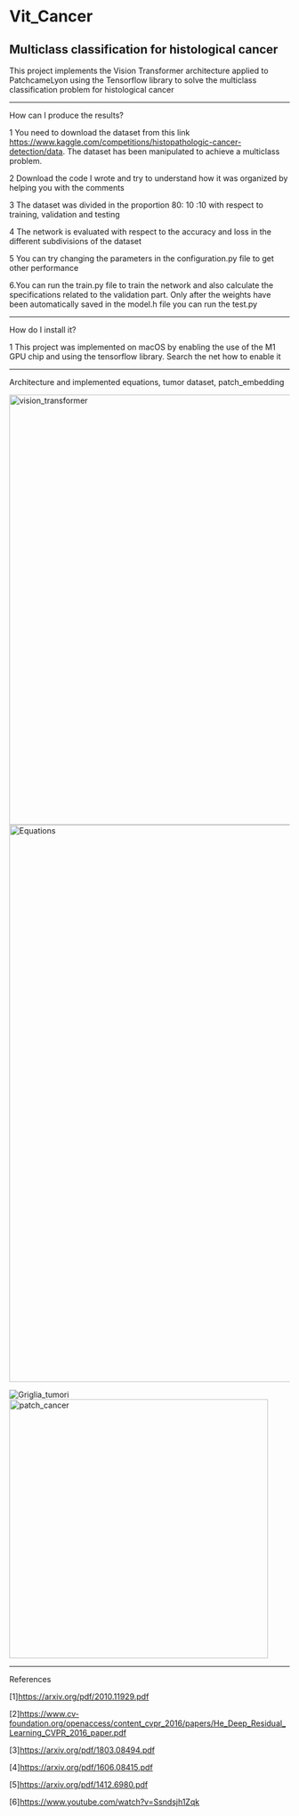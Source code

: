 # Vit_Cancer
Multiclass classification for histological cancer
-----------------------------------------------------------------------------------------------

This project implements the Vision Transformer architecture applied to PatchcameLyon using the Tensorflow library to solve the multiclass classification problem for histological cancer

------------------------------------------------------------------------------------------------

How can I produce the results? 

1 You need to download the dataset from this link https://www.kaggle.com/competitions/histopathologic-cancer-detection/data. The dataset has been manipulated to achieve a multiclass problem.

2 Download the code I wrote and try to understand how it was organized by helping you with the comments

3 The dataset was divided in the proportion 80: 10 :10 with respect to training, validation and testing

4 The network is evaluated with respect to the accuracy and loss in the different subdivisions of the dataset

5 You can try changing the parameters in the configuration.py file to get other performance

6.You can run the train.py file to train the network and also calculate the specifications related to the validation part. Only after the weights have been automatically saved in the model.h file you can run the test.py

--------------------------------------------------------------------------------------------------

How do I install it?

1 This project was implemented on macOS by enabling the use of the M1 GPU chip and using the tensorflow library. Search the net how to enable it


--------------------------------------------------------------------------------------------------
Architecture and implemented equations, tumor dataset, patch_embedding

<img width="772" alt="vision_transformer" src="https://github.com/Reares94/VIT_Cancer/assets/93512390/fcaf5cb5-fc83-4ba3-b765-6dc91a654c3f">
<img width="1000" alt="Equations" src="https://github.com/Reares94/VIT_Cancer/assets/93512390/2d232279-d4b4-4207-ad16-d31160f22591">

![Griglia_tumori](https://github.com/Reares94/VIT_Cancer/assets/93512390/bb2abef8-408c-40a0-a906-c77555ca300f)
<img width="465" alt="patch_cancer" src="https://github.com/Reares94/VIT_Cancer/assets/93512390/5ed0fe8e-24c7-4dcb-8827-0d6dd34058c6">



--------------------------------------------------------------------------------------------------

References

[1]https://arxiv.org/pdf/2010.11929.pdf

[2]https://www.cv-foundation.org/openaccess/content_cvpr_2016/papers/He_Deep_Residual_Learning_CVPR_2016_paper.pdf

[3]https://arxiv.org/pdf/1803.08494.pdf

[4]https://arxiv.org/pdf/1606.08415.pdf

[5]https://arxiv.org/pdf/1412.6980.pdf

[6]https://www.youtube.com/watch?v=Ssndsjh1Zqk
